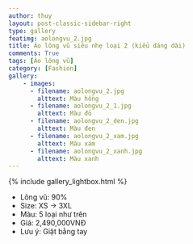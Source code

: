 ```yaml
---
author: thuy
layout: post-classic-sidebar-right
type: gallery
featimg: aolongvu_2.jpg
title: Áo lông vũ siêu nhẹ loại 2 (kiểu dáng dài)
comments: True
tags: [Áo lông vũ]
category: [Fashion]
gallery:
    - images:
      - filename: aolongvu_2.jpg
        alttext: Màu hồng
      - filename: aolongvu_2_1.jpg
        alttext: Màu đỏ
      - filename: aolongvu_2_den.jpg
        alttext: Màu đen
      - filename: aolongvu_2_xam.jpg
        alttext: Màu xám
      - filename: aolongvu_2_xanh.jpg
        alttext: Màu xanh
---
```

{% include gallery_lightbox.html %}

* Lông vũ: 90%
* Size: XS -> 3XL
* Màu: 5 loại như trên
* Giá: 2,490,000VNĐ
* Lưu ý: Giặt bằng tay
<br>


